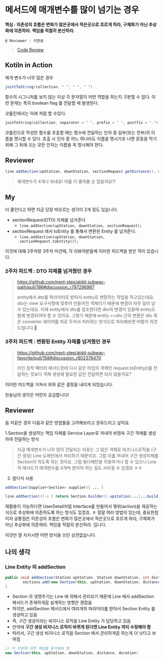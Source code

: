 # 메서드에 매개변수를 많이 넘기는 경우

__핵심 : 의존성의 흐름은 변화가 많은곳에서 적은곳으로 흐르게 하라, 구체화가 아닌 추상화에 의존하라. 책임을 적절히 분산하라.__

```
@ Reviewer : 이한솔
```

> [Code Review](https://github.com/next-step/atdd-subway-fare/pull/116#discussion_r810446140)

## Kotiln in Action

매개 변수가 너무 많은 경우

```java
jointToString(collection, " ", " ", " ")
```

함수의 시그니처를 보지 않는 이상 각 문자열이 어떤 역할을 하는지 구분할 수 없다. 이런 문제는 특히 boolean flag 를 전달할 때 발생한다.

코틀린에서는 아래 처럼 할 수있다.

```kotlin
joinToString(collection, separator = " ", prefix = " ", postfix = ".")
```

코틀린으로 작성한 함수를 호출할 때는 함수에 전달하는 인자 중 일부(또는 전부)의 이름을 명시할 수 있다. 호출 시 인자 중 어느 하나라도 이름을 명시가호 나면 혼동을 막기 위해 
그 뒤에 오는 모든 인자는 이름을 꼭 명시해야 한다.

## Reviewer

```java
line.addSection(upStation, downStation, sectionRequest.getDistance(), sectionRequest.getDuration());
```

> 매개변수가 4개나 되네요! 이를 더 줄여볼 순 없을까요?!

## My

더 줄인다고 하면 지금 당장 떠오르는 생각이 2개 정도 있습니다.

- sectionRequest(DTO) 자체를 넘겨준다
   - `line.addSection(upStation, downStation, sectionRequest);`
- sectionRequest 에서 toEntity 를 통해서 변환된 Entity 를 넘겨준다.
   - `line.addSection(upStation, downStation, sectionRequest.toEntity());`

이것에 대해 2주차랑 3주차 미션때, 각 리뷰어분들께 이러한 피드백을 받은 적이 있습니다.

### 2주차 피드백 : DTO 자체를 넘겨줬던 경우

> https://github.com/next-step/atdd-subway-path/pull/186#discussion_r797296967
>
> entity에서 dto를 파라미터로 받아서 entity로 변환하는 작업을 하고있는데요.
dto는 view 요구사항에 맞추어 만들어진 객체이기 때문에 변경이 자주 일어 날 수 있는데요.
이때 entity에서 dto를 참조한다면 dto의 변경이 있을때 entity도 함께 변경되어야 할 수 있어요.
그렇기 때문에 entity <>dto 간의 변환은 dto 혹은 converter 레이어를 따로 두어서 처리하는 방식으로 처리해보면 어떨지 의견드립니다.🙏

### 3주차 피드백 : 변환된 Entity 자체를 넘겨줬던 경우

> https://github.com/next-step/atdd-subway-favorite/pull/158#discussion_r802376470
>
> 라인 정적 팩터리 메서드한테 다시 같은 타입의 객체인 request.toEntity()를 전달하는 것보다 객체 생성에 필요한 값만 전달하면 되지 않을까요?

이러한 피드백을 거쳐서 위와 같은 결정을 내리게 되었습니다.

한솔님의 생각은 어떤지 궁금합니다!

## Reviewer

음 저같은 경우 다음과 같은 방법들을 고려해보라고 권유드리고 싶어요.

1.Section을 생성하는 책임 자체를 Service Layer로 꺼내어 비영속 구간 객체를 생성하여 전달하는 방식

> 지금 매개변수가 너무 많이 전달되는 이유는 그 많은 객체로 비즈니스로직을 (구간 생성) Line 도메인에서 처리하기 때문이죠. 그럼 이를 꺼내어 구간 생성자체를 Section이 하도록 하는 것이죠. 그럼 빌더패턴을 이용하거나 할 수 있으니 Line의 메서드가 매개변수를 4개씩 받아야 하는 일도 사라질 수 있겠죠 ㅎㅎ

2. 람다식 사용

```java
addSection(Supplier<Section> supplier){ ... } 

line.addSection(()-> { return Section.builder().upstation(...)...build()}); 
```

재활용이 가능하다면 UserDetail처럼 Interface를 만들어서 행위(action)을 제공하는 식으로 추상화에 의존하도록 하는 방식도 있겠죠. ㅎ 정말 여러 방법이 있는데, 중요한점이자 공통점은 의존성의 흐름은 변화가 많은곳에서 적은곳으로 흐르게 하라, 구체화가 아닌 추상화에 의존하라. 책임을 적절히 분산하라. 입니다.

이것만 잘 지키시면 어떤 방식을 쓰던 상관없습니다.

## 나의 생각

### Line Entity 의 addSection 

```java
public void addSection(Station upStation, Station downStation, int distance, int duration) {
        sections.add(new Section(this, upStation, downStation, distance, duration));
}
```

- Section 의 생명주기는 Line 에 의해서 관리되기 때문에 Line 에서 addSection 메서드가 존재하게끔 설계하는 방향은 괜찮음
- 하지만, addSection 메서드에서 여러개의 파라미터를 받아서 Section Entity 를 생성하고 있음
- 즉, 구간 생성이라는 비지니스 로직을 Line Entity 가 담당하고 있음
- 만약에 __구간 생성 비지니스 로직이 바뀌게 된다면 Line Entity 까지 수정해야 함__
- 따라서, 구간 생성 비지니스 로직을 Section 에서 관리하게끔 하는게 더 낫다고 보여짐

```java
// 이 부분에 대한 책임을 분리해야 함
new Section(this, upStation, downStation, distance, duration)
```
